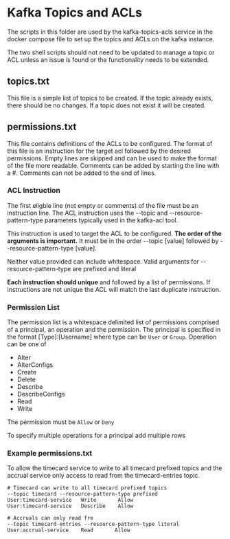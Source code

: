 # Kafka Topics and ACLs

The scripts in this folder are used by the kafka-topics-acls service in
the docker compose file to set up the topics and ACLs on the kafka instance.

The two shell scripts should not need to be updated to manage a topic
or ACL unless an issue is found or the functionality needs to be extended.

## topics.txt

This file is a simple list of topics to be created. If the topic already
exists, there should be no changes. If a topic does not exist it will be
created.

## permissions.txt

This file contains definitions of the ACLs to be configured. The format
of this file is an instruction for the target acl followed by the 
desired permissions. Empty lines are skipped and can be used to make
the format of the file more readable. Comments can be added by starting
the line with a #. Comments can not be added to the end of lines.

### ACL Instruction

The first eligble line (not empty or comments) of the file must be an
instruction line. The ACL instruction uses the --topic and 
--resource-pattern-type parameters typically used in the kafka-acl tool.

This instruction is used to target the ACL to be configured.
**The order of the arguments is important.** It must be in the order
--topic [value] followed by --resource-pattern-type [value].

Neither value provided can include whitespace.
Valid arguments for --resource-pattern-type are prefixed and literal

**Each instruction should unique** and followed by a list of permissions.
If instructions are not unique the ACL will match the last duplicate
instruction.

### Permission List

The permission list is a whitespace delimited list of permissions
comprised of a principal, an operation and the permission.
The principal is specified in the format [Type]:[Username] where
type can be `User` or `Group`.
Operation can be one of 

* Alter
* AlterConfigs
* Create
* Delete
* Describe
* DescribeConfigs
* Read
* Write

The permission must be `Allow` or `Deny`

To specify multiple operations for a principal add multiple rows

### Example permissions.txt

To allow the timecard service to write to all timecard prefixed 
topics and the accrual service only access to read from the
timecard-entries topic.

```
# Timecard can write to all timecard prefixed topics
--topic timecard --resource-pattern-type prefixed 
User:timecard-service   Write       Allow
User:timecard-service   Describe    Allow

# Accruals can only read fre
--topic timecard-entries --resource-pattern-type literal 
User:accrual-service    Read       Allow
```